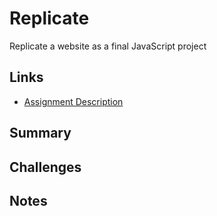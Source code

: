 # Replicate
Replicate a website as a final JavaScript project

## Links
- [Assignment Description](https://www.theodinproject.com/lessons/node-path-javascript-javascript-final-project)

## Summary

## Challenges

## Notes
